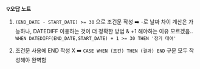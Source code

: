**💡오답 노트**

1. `(END_DATE - START_DATE) >= 30` 으로 조건문 작성
➡️ -로 날짜 차이 계산은 가능하나, DATEDIFF 이용하는 것이 더 정확한 방법
& +1 해야하는 이유 모르겠음..
`WHEN DATEDIFF(END_DATE,START_DATE) + 1 >= 30 THEN '장기 대여'`

3. 조건문 사용에 END 작성 X
➡️ `CASE WHEN (조건) THEN (결과) END` 구문 모두 작성해야 완벽함 
